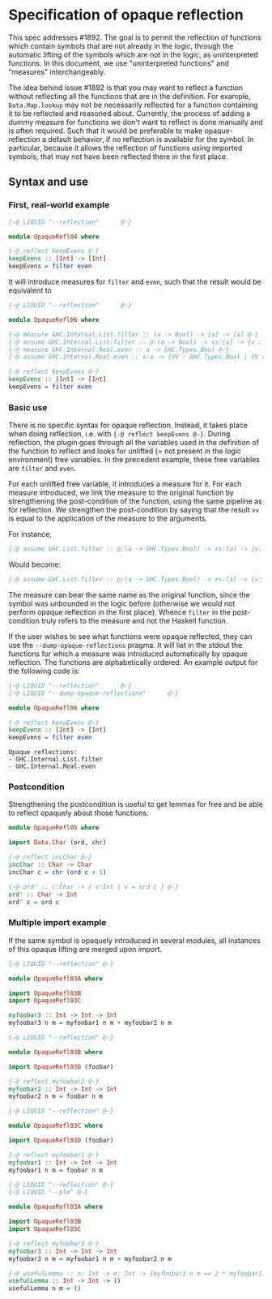 # Specification of opaque reflection

This spec addresses #1892. The goal is to permit the reflection of functions which contain symbols that are not already in the logic, through the automatic lifting of the symbols which are not in the logic, as uninterpreted functions. In this document, we use "uninterpreted functions" and "measures" interchangeably.

The idea behind issue #1892 is that you may want to reflect a function without reflecting all the functions that are in the definition. For example, `Data.Map.lookup` may not be necessarily reflected for a function containing it to be reflected and reasoned about. Currently, the process of adding a dummy measure for functions we don't want to reflect is done manually and is often required. Such that it would be preferable to make opaque-reflection a default behavior, if no reflection is available for the symbol. In particular, because it allows the reflection of functions using imported symbols, that may not have been reflected there in the first place.

## Syntax and use

### First, real-world example

```Haskell
{-@ LIQUID "--reflection"      @-}

module OpaqueRefl04 where

{-@ reflect keepEvens @-}
keepEvens :: [Int] -> [Int]
keepEvens = filter even
```

It will introduce measures for `filter` and `even`, such that the result would be equivalent to

```Haskell
{-@ LIQUID "--reflection"      @-}

module OpaqueRefl06 where

{-@ measure GHC.Internal.List.filter :: (a -> Bool) -> [a] -> [a] @-}
{-@ assume GHC.Internal.List.filter :: p:(a -> Bool) -> xs:[a] -> {v : [a] | v == GHC.Internal.List.filter p xs && len v <= len xs} @-}
{-@ measure GHC.Internal.Real.even :: a -> GHC.Types.Bool @-}
{-@ assume GHC.Internal.Real.even :: x:a -> {VV : GHC.Types.Bool | VV == GHC.Internal.Real.even x} @-}

{-@ reflect keepEvens @-}
keepEvens :: [Int] -> [Int]
keepEvens = filter even
```

### Basic use

There is no specific syntax for opaque reflection. Instead, it takes place when doing reflection, i.e. with `{-@ reflect keepEvens @-}`. During reflection, the plugin goes through all the variables used in the definition of the function to reflect and looks for unlifted (= not present in the logic environment) free variables. In the precedent example, these free variables are `filter` and `even`.

For each unlifted free variable, it introduces a measure for it. For each measure introduced, we link the measure to the original function by strengthening the post-condition of the function, using the same pipeline as for reflection. We strengthen the post-condition by saying that the result `vv` is equal to the application of the measure to the arguments.

For instance,

```Haskell
{-@ assume GHC.List.filter :: p:(a -> GHC.Types.Bool) -> xs:[a] -> {v: [a] | len(v) <= len(xs) } @-}
```

Would become:

```Haskell
{-@ assume GHC.List.filter :: p:(a -> GHC.Types.Bool) -> xs:[a] -> {v: [a] | len(v) <= len(xs) && v = GHC.List.filter p xs} @-}
```

The measure can bear the same name as the original function, since the symbol was unbounded in the logic before (otherwise we would not perform opaque reflection in the first place). Whence `filter` in the post-condition truly refers to the measure and not the Haskell function.

If the user wishes to see what functions were opaque reflected, they can use the `--dump-opaque-reflections` pragma. It will list in the stdout the functions for which a measure was introduced automatically by opaque reflection. The functions are alphabetically ordered. An example output for the following code is:

```Haskell
{-@ LIQUID "--reflection"      @-}
{-@ LIQUID "--dump-opaque-reflections"      @-}

module OpaqueRefl06 where

{-@ reflect keepEvens @-}
keepEvens :: [Int] -> [Int]
keepEvens = filter even
```

```
Opaque reflections: 
- GHC.Internal.List.filter
- GHC.Internal.Real.even
```

### Postcondition
Strengthening the postcondition is useful to get lemmas for free and be able to reflect opaquely about those functions.

```Haskell
module OpaqueRefl05 where

import Data.Char (ord, chr)

{-@ reflect incChar @-}
incChar :: Char -> Char
incChar c = chr (ord c + 1)

{-@ ord' :: c:Char -> { v:Int | v = ord c } @-}
ord' :: Char -> Int
ord' c = ord c
```

### Multiple import example

If the same symbol is opaquely introduced in several modules, all instances of this opaque lifting are merged upon import.

```Haskell
{-@ LIQUID "--reflection" @-}

module OpaqueRefl03A where

import OpaqueRefl03B
import OpaqueRefl03C

myfoobar3 :: Int -> Int -> Int
myfoobar3 n m = myfoobar1 n m + myfoobar2 n m
```
```Haskell
{-@ LIQUID "--reflection" @-}

module OpaqueRefl03B where

import OpaqueRefl03D (foobar)

{-@ reflect myfoobar2 @-}
myfoobar2 :: Int -> Int -> Int
myfoobar2 n m = foobar n m
```

```Haskell
{-@ LIQUID "--reflection" @-}

module OpaqueRefl03C where

import OpaqueRefl03D (foobar)

{-@ reflect myfoobar1 @-}
myfoobar1 :: Int -> Int -> Int
myfoobar1 n m = foobar n m
```

```Haskell
{-@ LIQUID "--reflection" @-}
{-@ LIQUID "--ple" @-}

module OpaqueRefl03A where

import OpaqueRefl03B
import OpaqueRefl03C

{-@ reflect myfoobar3 @-}
myfoobar3 :: Int -> Int -> Int
myfoobar3 n m = myfoobar1 n m + myfoobar2 n m

{-@ usefulLemma :: n: Int -> m: Int -> {myfoobar3 n m == 2 * myfoobar1 n m} @-}
usefulLemma :: Int -> Int -> ()
usefulLemma n m = ()
```